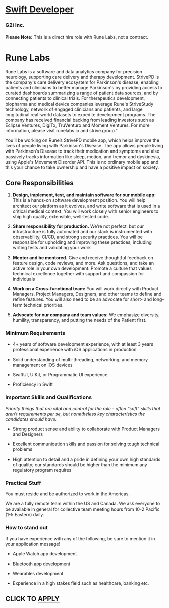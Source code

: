 # [Swift Developer](https://www.remotewlb.com/apply/swift-developer)  
### G2i Inc.  
####  

**Please Note:** This is a direct hire role with Rune Labs, not a contract.

#  **Rune Labs**

Rune Labs is a software and data analytics company for precision neurology, supporting care delivery and therapy development. StrivePD is the company's care delivery ecosystem for Parkinson's disease, enabling patients and clinicians to better manage Parkinson's by providing access to curated dashboards summarizing a range of patient data sources, and by connecting patients to clinical trials. For therapeutics development, biopharma and medical device companies leverage Rune's StriveStudy technology, network of engaged clinicians and patients, and large longitudinal real-world datasets to expedite development programs. The company has received financial backing from leading investors such as Eclipse Ventures, DigiTx, TruVenturo and Moment Ventures. For more information, please visit runelabs.io and strive.group."

You’ll be working on Rune’s StrivePD mobile app, which helps improve the lives of people living with Parkinson's Disease. The app allows people living with Parkinson’s Disease to track their medication and symptoms and also passively tracks information like sleep, motion, and tremor and dyskinesia, using Apple's Movement Disorder API. This is no ordinary mobile app and this your chance to take ownership and have a positive impact on society.

##  **Core Responsibilities**

  1.  **Design, implement, test, and maintain software for our mobile app:** This is a hands-on software development position. You will help architect our platform as it evolves, and write software that is used in a critical medical context. You will work closely with senior engineers to ship high quality, extensible, well-tested code.

  2.  **Share responsibility for production.** We’re not perfect, but our infrastructure is fully automated and our stack is instrumented with observability, CI/CD, and strong security practices. You will be responsible for upholding and improving these practices, including writing tests and validating your work

  3.  **Mentor and be mentored.** Give and receive thoughtful feedback on feature design, code reviews, and more. Ask questions, and take an active role in your own development. Promote a culture that values technical excellence together with support and compassion for individuals

  4.  **Work on a Cross-functional team:** You will work directly with Product Managers, Project Managers, Designers, and other teams to define and refine features. You will also need to be an advocate for short- and long-term technical priorities.

  5.  **Advocate for our company and team values:** We emphasize diversity, humility, transparency, and putting the needs of the Patient first.

### Minimum Requirements

  * 4+ years of software development experience, with at least 3 years professional experience with iOS applications in production

  * Solid understanding of multi-threading, networking, and memory management on iOS devices

  * SwiftUI, UIKit, or Programmatic UI experience

  * Proficiency in Swift

### Important Skills and Qualifications

 _Priority things that are vital and central for the role - often “soft” skills that aren’t requirements per se, but nonetheless key characteristics the candidates should have._

  * Strong product sense and ability to collaborate with Product Managers and Designers

  * Excellent communication skills and passion for solving tough technical problems

  * High attention to detail and a pride in defining your own high standards of quality; our standards should be higher than the minimum any regulatory program requires

### Practical Stuff

You must reside and be authorized to work in the Americas.

We are a fully remote team within the US and Canada. We ask everyone to be available in general for collective team meeting hours from 10-2 Pacific (1-5 Eastern) daily.

### How to stand out

If you have experience with any of the following, be sure to mention it in your application message!

  * Apple Watch app development

  * Bluetooth app development

  * Wearables development

  * Experience in a high stakes field such as healthcare, banking etc.

  
## CLICK TO [APPLY](https://www.remotewlb.com/apply/swift-developer)

